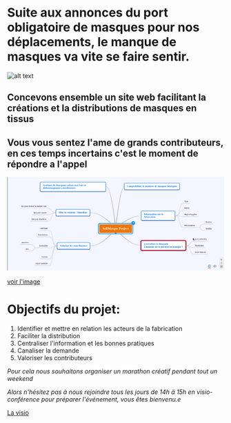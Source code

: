 # Suite aux annonces du port obligatoire de masques pour nos déplacements, le manque de masques va vite se faire sentir.

![alt text][logo2]

[logo2]: https://cdn.discordapp.com/attachments/411520461709508628/697163882027810876/masquetissus.png "masque"

## Concevons ensemble un site web facilitant la créations et la distributions de masques en tissus
## Vous vous sentez l'ame de grands contributeurs, en ces temps incertains c'est le moment de répondre a l'appel

![alt text][logo]

[logo]: https://github.com/LePhareNumerique/solimasque/blob/master/solimasque.png?raw=true "Mind Map"

[voir l'image](https://github.com/LePhareNumerique/solimasque/blob/master/solimasque.png?raw=true)

# Objectifs du projet:

1. Identifier et mettre en relation les acteurs de la fabrication
2. Faciliter la distribution
3. Centraliser l'information et les bonnes pratiques
4. Canaliser la demande
5. Valoriser les contributeurs



_Pour cela nous souhaitons organiser un marathon créatif pendant tout un weekend_

*Alors n'hésitez pas à nous rejoindre tous les jours de 14h à 15h en visio-conférence pour préparer l'événement, vous êtes bienvenu.e*


[La visio](https://meet.jit.si/solimasque)



